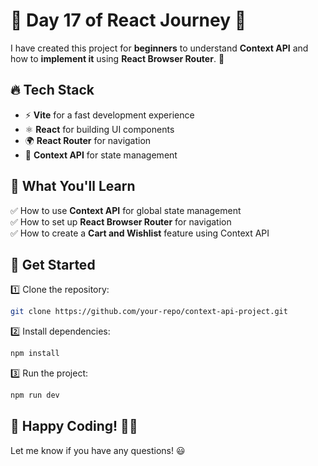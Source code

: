 
# 🚀 Day 17 of React Journey 🎉  

I have created this project for **beginners** to understand **Context API** and how to **implement it** using **React Browser Router**. 📌  

## 🔥 Tech Stack  
- ⚡ **Vite** for a fast development experience  
- ⚛️ **React** for building UI components  
- 🌍 **React Router** for navigation  
- 🎯 **Context API** for state management  

## 📖 What You'll Learn  
✅ How to use **Context API** for global state management  
✅ How to set up **React Browser Router** for navigation  
✅ How to create a **Cart and Wishlist** feature using Context API  

## 🚀 Get Started  
1️⃣ Clone the repository:  
```bash
git clone https://github.com/your-repo/context-api-project.git
```
2️⃣ Install dependencies:  
```bash
npm install
```
3️⃣ Run the project:  
```bash
npm run dev
```

## 🎯 Happy Coding! 🚀✨  
Let me know if you have any questions! 😃
```
